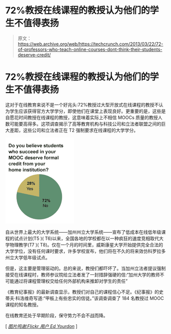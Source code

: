 # 72%教授在线课程的教授认为他们的学生不值得表扬 

> 原文：<https://web.archive.org/web/https://techcrunch.com/2013/03/22/72-of-professors-who-teach-online-courses-dont-think-their-students-deserve-credit/>

# 72%教授在线课程的教授认为他们的学生不值得表扬

这对于在线教育来说不是一个好兆头:72%教授过大型开放式在线课程的教授不认为学生应该获得官方大学学分，即使他们在课堂上表现良好。更重要的是，这些是自愿花时间教授在线课程的教授，这意味着实际上不相信 MOOCs 质量的教授人数可能要高得多。这项调查揭示了高等教育机构与科技公司和立法者联盟之间的巨大差距，这些公司和立法者正在 T2 强制要求在线课程的大学学分。

![moocs01-new](img/0ff518a5beac5289192122898e9edf2e.png)

自从世界上最大的大学系统——加州州立大学系统——宣布了低成本在线低年级课程的试点计划(T5 )( T6)以来，全国各地的学校都在以一种疯狂的速度竞相取代大学物理教学(T7 )( T8)。仅在一个月的时间里，威斯康星大学开始提供完全合法的大学学位，没有任何课时要求，许多学校宣布，他们将在不久的将来效仿科罗拉多州立大学低年级试点。

但是，这主要是管理驱动的。总的来说，教授们都吓坏了。当加州立法者提议强制接受在线课程时，教师参议院给立法者发了一封措辞强硬的信:“加州大学的教师不可能通过将课程管理权交给任何外部机构来推卸对学生的责任”

《教育纪事报》的最新调查显示，教授们对自己的课程信心不足。《纪事报》的史蒂夫·科洛维奇写道:“甲板上有些忠实的信徒。”该调查调查了 184 名教授过 MOOC 课程的知名教授。

在线教育还处于早期阶段，保守势力不会不战而降。

[ [*图片鸣谢:Flickr 用户 Ed Yourdon*](https://web.archive.org/web/20221206171244/http://www.flickr.com/photos/yourdon/3475417696/sizes/n/in/photostream/) ]